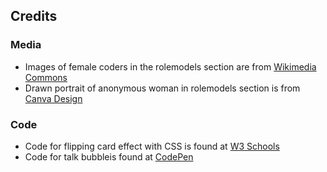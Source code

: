 ## Credits

### Media
* Images of female coders in the rolemodels section are from [Wikimedia Commons](https://commons.wikimedia.org/wiki/Main_Page)
* Drawn portrait of anonymous woman in rolemodels section is from [Canva Design](https://www.canva.com/)

### Code 
* Code for flipping card effect with CSS is found at [W3 Schools](https://www.w3schools.com/howto/howto_css_flip_card.asp)
* Code for talk bubbleis found at [CodePen](https://codepen.io/Founts/pen/gmhcl)